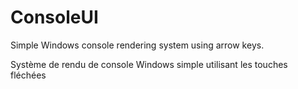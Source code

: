 # ConsoleUI

Simple Windows console rendering system using arrow keys.

Système de rendu de console Windows simple utilisant les touches fléchées
